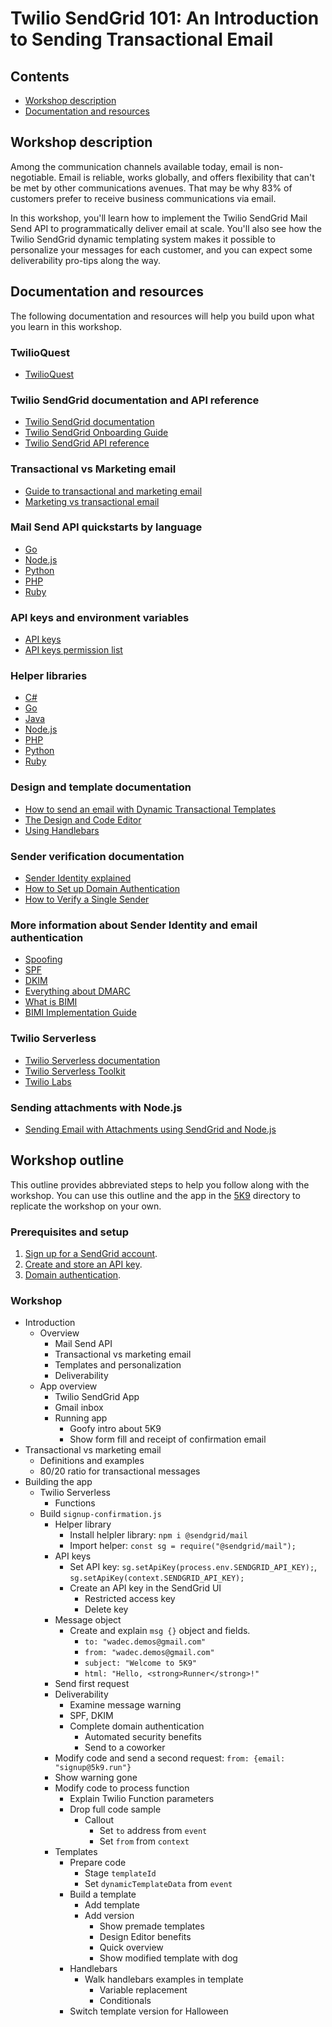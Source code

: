 # Twilio SendGrid 101: An Introduction to Sending Transactional Email

## Contents

- [Workshop description](#workshop-description)
- [Documentation and resources](#documentation-and-resources)

## Workshop description

Among the communication channels available today, email is non-negotiable. Email is reliable, works globally, and offers flexibility that can't be met by other communications avenues. That may be why 83% of customers prefer to receive business communications via email.

In this workshop, you'll learn how to implement the Twilio SendGrid Mail Send API to programmatically deliver email at scale. You'll also see how the Twilio SendGrid dynamic templating system makes it possible to personalize your messages for each customer, and you can expect some deliverability pro-tips along the way.

## Documentation and resources

The following documentation and resources will help you build upon what you learn in this workshop.

### TwilioQuest

- [TwilioQuest](https://www.twilio.com/quest)

### Twilio SendGrid documentation and API reference

- [Twilio SendGrid documentation](https://docs.sendgrid.com/)
- [Twilio SendGrid Onboarding Guide](https://docs.sendgrid.com/onboarding)
- [Twilio SendGrid API reference](https://docs.sendgrid.com/api-reference)

### Transactional vs Marketing email

- [Guide to transactional and marketing email](https://sendgrid.com/marketing/guide-transactional-and-marketing-email/)
- [Marketing vs transactional email](https://sendgrid.com/blog/marketing-email-vs-transactional-email-whats-difference/)

### Mail Send API quickstarts by language

- [Go](https://docs.sendgrid.com/for-developers/sending-email/quickstart-go)
- [Node.js](https://docs.sendgrid.com/for-developers/sending-email/quickstart-nodejs)
- [Python](https://docs.sendgrid.com/for-developers/sending-email/quickstart-python)
- [PHP](https://docs.sendgrid.com/for-developers/sending-email/quickstart-php)
- [Ruby](https://docs.sendgrid.com/for-developers/sending-email/quickstart-ruby)

### API keys and environment variables

- [API keys](https://docs.sendgrid.com/ui/account-and-settings/api-keys/)
- [API keys permission list](https://docs.sendgrid.com/api-reference/how-to-use-the-sendgrid-v3-api/authorization#api-key-permissions-list)

### Helper libraries

- [C#](https://github.com/sendgrid/sendgrid-csharp)
- [Go](https://github.com/sendgrid/sendgrid-go)
- [Java](https://github.com/sendgrid/sendgrid-java)
- [Node.js](https://github.com/sendgrid/sendgrid-nodejs)
- [PHP](https://github.com/sendgrid/sendgrid-php)
- [Python](https://github.com/sendgrid/sendgrid-python)
- [Ruby](https://github.com/sendgrid/sendgrid-ruby)

### Design and template documentation

- [How to send an email with Dynamic Transactional Templates](https://docs.sendgrid.com/ui/sending-email/how-to-send-an-email-with-dynamic-transactional-templates/)
- [The Design and Code Editor](https://docs.sendgrid.com/ui/sending-email/editor/)
- [Using Handlebars](https://docs.sendgrid.com/for-developers/sending-email/using-handlebars/)

### Sender verification documentation

- [Sender Identity explained](https://docs.sendgrid.com/for-developers/sending-email/sender-identity/)
- [How to Set up Domain Authentication](https://docs.sendgrid.com/ui/account-and-settings/how-to-set-up-domain-authentication/)
- [How to Verify a Single Sender](https://docs.sendgrid.com/ui/sending-email/sender-verification/)

### More information about Sender Identity and email authentication

- [Spoofing](https://twilio.com/docs/glossary/spoofing/)
- [SPF](https://twilio.com/docs/glossary/spf/)
- [DKIM](https://twilio.com/docs/glossary/dkim/)
- [Everything about DMARC](https://docs.sendgrid.com/ui/sending-email/dmarc)
- [What is BIMI](https://sendgrid.com/blog/what-is-bimi/)
- [BIMI Implementation Guide](https://bimigroup.org/implementation-guide/)

### Twilio Serverless

- [Twilio Serverless documentation](https://www.twilio.com/docs/serverless)
- [Twilio Serverless Toolkit](https://www.twilio.com/docs/labs/serverless-toolkit)
- [Twilio Labs](https://www.twilio.com/labs)

### Sending attachments with Node.js

- [Sending Email with Attachments using SendGrid and Node.js](https://www.twilio.com/blog/sending-email-attachments-with-sendgrid)

## Workshop outline

This outline provides abbreviated steps to help you follow along with the workshop. You can use this outline and the app in the [5K9](5K9) directory to replicate the workshop on your own.

### Prerequisites and setup

1. [Sign up for a SendGrid account](https://signup.sendgrid.com/).
2. [Create and store an API key](https://docs.sendgrid.com/ui/account-and-settings/api-keys/).
3. [Domain authentication](https://docs.sendgrid.com/ui/account-and-settings/how-to-set-up-domain-authentication#third-pane).

### Workshop

- Introduction
  - Overview
    - Mail Send API
    - Transactional vs marketing email
    - Templates and personalization
    - Deliverability
  - App overview
    - Twilio SendGrid App
    - Gmail inbox
    - Running app
      - Goofy intro about 5K9
      - Show form fill and receipt of confirmation email
- Transactional vs marketing email
  - Definitions and examples
  - 80/20 ratio for transactional messages
- Building the app
  - Twilio Serverless
    - Functions
  - Build `signup-confirmation.js`
    - Helper library
      - Install helpler library: `npm i @sendgrid/mail`
      - Import helper: `const sg = require("@sendgrid/mail");`
    - API keys
      - Set API key: `sg.setApiKey(process.env.SENDGRID_API_KEY);`, `sg.setApiKey(context.SENDGRID_API_KEY);`
      - Create an API key in the SendGrid UI
        - Restricted access key
        - Delete key
    - Message object
      - Create and explain `msg {}` object and fields.
        - `to: "wadec.demos@gmail.com"`
        - `from: "wadec.demos@gmail.com"`
        - `subject: "Welcome to 5K9"`
        - `html: "Hello, <strong>Runner</strong>!"`
    - Send first request
    - Deliverability
      - Examine message warning
      - SPF, DKIM
      - Complete domain authentication
        - Automated security benefits
        - Send to a coworker
    - Modify code and send a second request: `from: {email: "signup@5k9.run"}`
    - Show warning gone
    - Modify code to process function
      - Explain Twilio Function parameters
      - Drop full code sample
        - Callout
          - Set `to` address from `event`
          - Set `from` from `context`
    - Templates
      - Prepare code
        - Stage `templateId`
        - Set `dynamicTemplateData` from `event`
      - Build a template
        - Add template
        - Add version
          - Show premade templates
          - Design Editor benefits
          - Quick overview
          - Show modified template with dog
      - Handlebars
        - Walk handlebars examples in template
          - Variable replacement
          - Conditionals
      - Switch template version for Halloween
